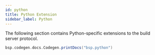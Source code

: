 ```yaml
---
id: python
title: Python Extension
sidebar_label: Python
---
```


The following section contains Python-specific extensions to the build server
protocol.

```scala mdoc:passthrough
bsp.codegen.docs.Codegen.printDocs("bsp.python")
```
